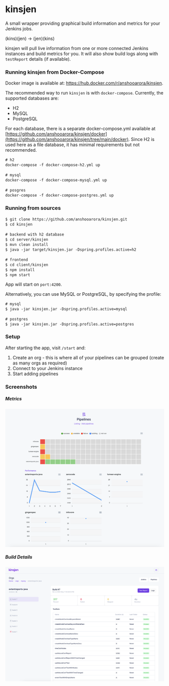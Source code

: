 # kinsjen

A small wrapper providing graphical build information and metrics for your Jenkins jobs.

(kins)(jen) -> (jen)(kins)

kinsjen will pull live information from one or more connected Jenkins instances and build metrics for you. It will also show build logs along with `testReport` details (if available).

### Running kinsjen from Docker-Compose

Docker image is available at: https://hub.docker.com/r/anshooarora/kinsjen. 

The recommended way to run `kinsjen` is with `docker-compose`. Currently, the supported databases are:

 - H2
 - MySQL
 - PostgreSQL

For each database, there is a separate docker-compose.yml available at [https://github.com/anshooarora/kinsjen/docker](https://github.com/anshooarora/kinsjen/tree/main/docker). Since H2 is used here as a file database, it has minimal requirements but not recommended.

```
# h2
docker-compose -f docker-compose-h2.yml up

# mysql
docker-compose -f docker-compose-mysql.yml up

# posgres
docker-compose -f docker-compose-postgres.yml up
```

### Running from sources

```
$ git clone https://github.com/anshooarora/kinsjen.git
$ cd kinsjen

# backend with h2 database
$ cd server/kinsjen
$ mvn clean install
$ java -jar target/kinsjen.jar -Dspring.profiles.active=h2

# frontend
$ cd client/kinsjen
$ npm install
$ npm start
```

App will start on `port:4200`.

Alternatively, you can use MySQL or PostgreSQL, by specifying the profile:

```
# mysql
$ java -jar kinsjen.jar -Dspring.profiles.active=mysql

# postgres
$ java -jar kinsjen.jar -Dspring.profiles.active=postgres
```

### Setup

After starting the app, visit `/start` and:

1. Create an org - this is where all of your pipelines can be grouped (create as many orgs as required)
2. Connect to your Jenkins instance
3. Start adding pipelines

### Screenshots

##### Metrics
![Metrics](img/metrics.png)

##### Build Details
![Build](img/build.png)

